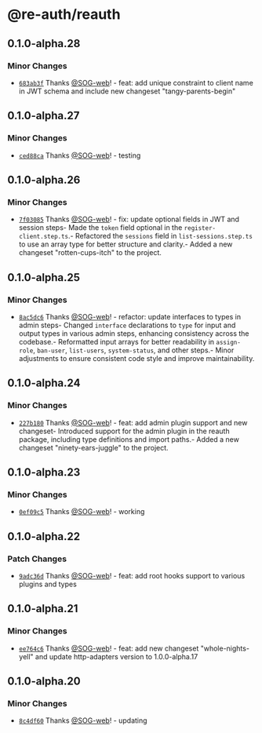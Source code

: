 # @re-auth/reauth

## 0.1.0-alpha.28

### Minor Changes

- [`683ab3f`](https://github.com/SOG-web/reauth/commit/683ab3f84dd8ffe1f715cc44f2ca19cdb3ce8ac9) Thanks [@SOG-web](https://github.com/SOG-web)! - feat: add unique constraint to client name in JWT schema and include new changeset "tangy-parents-begin"

## 0.1.0-alpha.27

### Minor Changes

- [`ced88ca`](https://github.com/SOG-web/reauth/commit/ced88ca21aaeb5df4cb00c819e1af4990d3ba6f4) Thanks [@SOG-web](https://github.com/SOG-web)! - testing

## 0.1.0-alpha.26

### Minor Changes

- [`7f03085`](https://github.com/SOG-web/reauth/commit/7f030853c77e2d0ff7290340ca1213769cec1897) Thanks [@SOG-web](https://github.com/SOG-web)! - fix: update optional fields in JWT and session steps- Made the `token` field optional in the `register-client.step.ts`.- Refactored the `sessions` field in `list-sessions.step.ts` to use an array type for better structure and clarity.- Added a new changeset "rotten-cups-itch" to the project.

## 0.1.0-alpha.25

### Minor Changes

- [`8ac5dc6`](https://github.com/SOG-web/reauth/commit/8ac5dc6e59143e060bf0f3fe1c42a92e438fd77b) Thanks [@SOG-web](https://github.com/SOG-web)! - refactor: update interfaces to types in admin steps- Changed `interface` declarations to `type` for input and output types in various admin steps, enhancing consistency across the codebase.- Reformatted input arrays for better readability in `assign-role`, `ban-user`, `list-users`, `system-status`, and other steps.- Minor adjustments to ensure consistent code style and improve maintainability.

## 0.1.0-alpha.24

### Minor Changes

- [`227b180`](https://github.com/SOG-web/reauth/commit/227b1802d88c75bf00f5cbf4a3b5f81152f933db) Thanks [@SOG-web](https://github.com/SOG-web)! - feat: add admin plugin support and new changeset- Introduced support for the admin plugin in the reauth package, including type definitions and import paths.- Added a new changeset "ninety-ears-juggle" to the project.

## 0.1.0-alpha.23

### Minor Changes

- [`0ef09c5`](https://github.com/SOG-web/reauth/commit/0ef09c5909297b33a7c3106321cca3c200c09d4b) Thanks [@SOG-web](https://github.com/SOG-web)! - working

## 0.1.0-alpha.22

### Patch Changes

- [`9adc36d`](https://github.com/SOG-web/reauth/commit/9adc36d8680cba77dcdc0f814e92993821a48e1a) Thanks [@SOG-web](https://github.com/SOG-web)! - feat: add root hooks support to various plugins and types

## 0.1.0-alpha.21

### Minor Changes

- [`ee764c6`](https://github.com/SOG-web/reauth/commit/ee764c698ac4c476bd119f7e6e7f7a523e774a20) Thanks [@SOG-web](https://github.com/SOG-web)! - feat: add new changeset "whole-nights-yell" and update http-adapters version to 1.0.0-alpha.17

## 0.1.0-alpha.20

### Minor Changes

- [`8c4df60`](https://github.com/SOG-web/reauth/commit/8c4df60440899c162a8a40e83d9df5325c91c80f) Thanks [@SOG-web](https://github.com/SOG-web)! - updating
